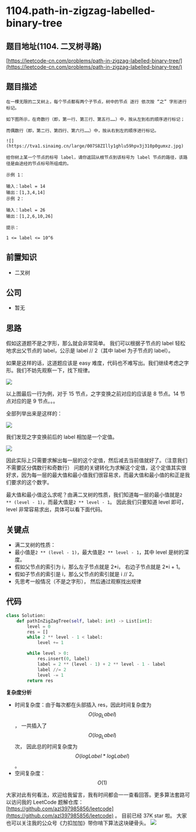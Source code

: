 # 1104.path-in-zigzag-labelled-binary-tree

## 题目地址\(1104. 二叉树寻路\)

[https://leetcode-cn.com/problems/path-in-zigzag-labelled-binary-tree/](https://leetcode-cn.com/problems/path-in-zigzag-labelled-binary-tree/)

## 题目描述

```text
在一棵无限的二叉树上，每个节点都有两个子节点，树中的节点 逐行 依次按 “之” 字形进行标记。

如下图所示，在奇数行（即，第一行、第三行、第五行……）中，按从左到右的顺序进行标记；

而偶数行（即，第二行、第四行、第六行……）中，按从右到左的顺序进行标记。

![](https://tva1.sinaimg.cn/large/007S8ZIlly1ghlu59hpv3j310p0gumxz.jpg)

给你树上某一个节点的标号 label，请你返回从根节点到该标号为 label 节点的路径，该路径是由途经的节点标号所组成的。

示例 1：

输入：label = 14
输出：[1,3,4,14]
示例 2：

输入：label = 26
输出：[1,2,6,10,26]

提示：

1 <= label <= 10^6
```

## 前置知识

* 二叉树

## 公司

* 暂无

## 思路

假如这道题不是之字形，那么就会非常简单。 我们可以根据子节点的 label 轻松地求出父节点的 label，公示是 label // 2（其中 label 为子节点的 label）。

如果是这样的话，这道题应该是 easy 难度，代码也不难写出。我们继续考虑之字形。我们不妨先观察一下，找下规律。

![](https://tva1.sinaimg.cn/large/007S8ZIlly1ghlu5au9j8j30lu093gmm.jpg)

以上图最后一行为例，对于 15 节点，之字变换之前对应的应该是 8 节点。14 节点对应的是 9 节点。。。

全部列举出来是这样的：

![](https://tva1.sinaimg.cn/large/007S8ZIlly1ghlu5d6os7j30mk0b6wfw.jpg)

我们发现之字变换前后的 label 相加是一个定值。

![](https://tva1.sinaimg.cn/large/007S8ZIlly1ghlu5f240wj309b08dmxj.jpg)

因此实际上只需要求解出每一层的这个定值，然后减去当前值就好了。（注意我们不需要区分偶数行和奇数行） 问题的关键转化为求解这个定值，这个定值其实很好求，因为每一层的最大值和最小值我们很容易求，而最大值和最小值的和正是我们要求的这个数字。

最大值和最小值这么求呢？由满二叉树的性质，我们知道每一层的最小值就是`2 ** (level - 1)`，而最大值是`2 ** level - 1`。 因此我们只要知道 level 即可，level 非常容易求出，具体可以看下面代码。

## 关键点

* 满二叉树的性质：
* 最小值是`2 ** (level - 1)`，最大值是`2 ** level - 1`，其中 level 是树的深度。
* 假如父节点的索引为 i，那么左子节点就是 2\*i， 右边子节点就是 2\*i + 1。
* 假如子节点的索引是 i，那么父节点的索引就是 i // 2。
* 先思考一般情况（不是之字形）， 然后通过观察找出规律

## 代码

```python
class Solution:
    def pathInZigZagTree(self, label: int) -> List[int]:
        level = 0
        res = []
        while 2 ** level - 1 < label:
            level += 1

        while level > 0:
            res.insert(0, label)
            label = 2 ** (level - 1) + 2 ** level - 1 - label
            label //= 2
            level -= 1
        return res
```

**复杂度分析**

* 时间复杂度：由于每次都在头部插入 res，因此时间复杂度为 $$O(log_Label)$$， 一共插入了 $$O(log_Label)$$ 次， 因此总的时间复杂度为 $$O(logLabel * logLabel)$$。
* 空间复杂度：$$O(1)$$

大家对此有何看法，欢迎给我留言，我有时间都会一一查看回答。更多算法套路可以访问我的 LeetCode 题解仓库：[https://github.com/azl397985856/leetcode](https://github.com/azl397985856/leetcode) 。 目前已经 37K star 啦。 大家也可以关注我的公众号《力扣加加》带你啃下算法这块硬骨头。 ![](https://tva1.sinaimg.cn/large/007S8ZIlly1gfcuzagjalj30p00dwabs.jpg)

